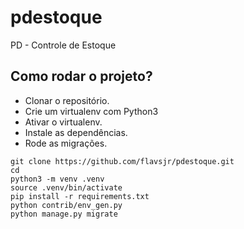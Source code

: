 # pdestoque
PD - Controle de Estoque


## Como rodar o projeto?

* Clonar o repositório.
* Crie um virtualenv com Python3
* Ativar o virtualenv.
* Instale as dependências.
* Rode as migrações.

```
git clone https://github.com/flavsjr/pdestoque.git
cd
python3 -m venv .venv
source .venv/bin/activate
pip install -r requirements.txt
python contrib/env_gen.py
python manage.py migrate
```
